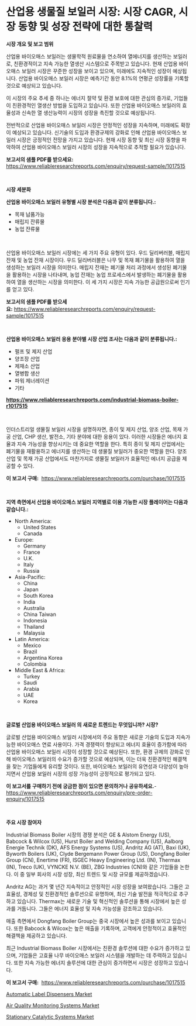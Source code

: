 <p><h1>산업용 생물질 보일러 시장: 시장 CAGR, 시장 동향 및 성장 전략에 대한 통찰력</h1></p><p><strong>시장 개요 및 보고 범위</strong></p>
<p><p>산업용 바이오매스 보일러는 생물학적 원료물을 연소하여 열에너지를 생산하는 보일러로, 친환경적이고 지속 가능한 열생산 시스템으로 주목받고 있습니다. 현재 산업용 바이오매스 보일러 시장은 꾸준한 성장을 보이고 있으며, 미래에도 지속적인 성장이 예상됩니다. 산업용 바이오매스 보일러 시장은 예측기간 동안 8.1%의 연평균 성장률을 기록할 것으로 예상되고 있습니다.</p><p>이 시장의 주요 추세 중 하나는 에너지 절약 및 환경 보호에 대한 관심의 증가로, 기업들이 친환경적인 열생산 방법을 도입하고 있습니다. 또한 산업용 바이오매스 보일러의 효율성과 신속한 열 생산능력이 시장의 성장을 촉진할 것으로 예상됩니다.</p><p>전반적으로 산업용 바이오매스 보일러 시장은 안정적인 성장을 지속하며, 미래에도 확장이 예상되고 있습니다. 신기술의 도입과 환경규제의 강화로 인해 산업용 바이오매스 보일러 시장은 긍정적인 전망을 가지고 있습니다. 현재 시장 동향 및 최신 시장 동향을 파악하여 산업용 바이오매스 보일러 시장의 성장을 지속적으로 추적할 필요가 있습니다.</p></p>
<p><strong>보고서의 샘플 PDF를 받으세요:</strong> <a href="https://www.reliableresearchreports.com/enquiry/request-sample/1017515">https://www.reliableresearchreports.com/enquiry/request-sample/1017515</a></p>
<p>&nbsp;</p>
<p><strong>시장 세분화</strong></p>
<p><strong>산업용 바이오매스 보일러 유형별 시장 분석은 다음과 같이 분류됩니다.:</strong></p>
<p><ul><li>목재 납품가능</li><li>매립지 잔류물</li><li>농업 잔류물</li></ul></p>
<p>&nbsp;</p>
<p><p>산업용 바이오매스 보일러 시장에는 세 가지 주요 유형이 있다. 우드 딜리버러블, 매립지 잔재 및 농업 잔재 시장이다. 우드 딜리버러블은 나무 및 목재 폐기물을 활용하여 열을 생성하는 보일러 시장을 의미한다. 매립지 잔재는 폐기물 처리 과정에서 생성된 폐기물을 활용하는 시장을 나타내며, 농업 잔재는 농업 프로세스에서 발생하는 폐기물을 활용하여 열을 생산하는 시장을 의미한다. 이 세 가지 시장은 지속 가능한 공급원으로써 인기를 얻고 있다.</p></p>
<p><strong>보고서의 샘플 PDF를 받으세요:</strong>&nbsp;<a href="https://www.reliableresearchreports.com/enquiry/request-sample/1017515">https://www.reliableresearchreports.com/enquiry/request-sample/1017515</a></p>
<p>&nbsp;</p>
<p><strong> 산업용 바이오매스 보일러 응용 분야별 시장 산업 조사는 다음과 같이 분류됩니다.:</strong></p>
<p><ul><li>펄프 및 제지 산업</li><li>양조장 산업</li><li>제재소 산업</li><li>열병합 생산</li><li>파워 제너레이션</li><li>기타</li></ul></p>
<p><strong><a href="https://www.reliableresearchreports.com/industrial-biomass-boiler-r1017515">https://www.reliableresearchreports.com/industrial-biomass-boiler-r1017515</a></strong></p>
<p>&nbsp;</p>
<p><p>인더스트리얼 생물질 보일러 시장을 설명하자면, 종이 및 제지 산업, 양조 산업, 목재 가공 산업, CHP 생산, 발전소, 기타 분야에 대한 응용이 있다. 이러한 시장들은 에너지 효율과 지속 가능성을 향상시키는 데 중요한 역할을 한다. 특히 종이 및 제지 산업에서는 폐기물을 재활용하고 에너지를 생산하는 데 생물질 보일러가 중요한 역할을 한다. 양조 산업 및 목재 가공 산업에서도 마찬가지로 생물질 보일러가 효율적인 에너지 공급을 제공할 수 있다.</p></p>
<p><strong>이 보고서 구매:</strong>&nbsp; <a href="https://www.reliableresearchreports.com/purchase/1017515">https://www.reliableresearchreports.com/purchase/1017515</a></p>
<p>&nbsp;</p>
<p><strong>지역 측면에서 산업용 바이오매스 보일러 지역별로 이용 가능한 시장 플레이어는 다음과 같습니다.:</strong></p>
<p><ul>
    <li>
        North America:
        <ul>
            <li>United States</li>
            <li>Canada</li>
        </ul>
    </li>
    <li>
        Europe:
        <ul>
            <li>Germany</li>
            <li>France</li>
            <li>U.K.</li>
            <li>Italy</li>
            <li>Russia</li>
        </ul>
    </li>
    <li>
        Asia-Pacific:
        <ul>
            <li>China</li>
            <li>Japan</li>
            <li>South Korea</li>
            <li>India</li>
            <li>Australia</li>
            <li>China Taiwan</li>
            <li>Indonesia</li>
            <li>Thailand</li>
            <li>Malaysia</li>
        </ul>
    </li>
    <li>
        Latin America:
        <ul>
            <li>Mexico</li>
            <li>Brazil</li>
            <li>Argentina Korea</li>
            <li>Colombia</li>
        </ul>
    </li>
    <li>
        Middle East & Africa:
        <ul>
            <li>Turkey</li>
            <li>Saudi</li>
            <li>Arabia</li>
            <li>UAE</li>
            <li>Korea</li>
        </ul>
    </li>
    </ul></p>
<p>&nbsp;</p>
<p><strong>글로벌 산업용 바이오매스 보일러 의 새로운 트렌드는 무엇입니까? 시장?</strong></p>
<p><p>글로벌 산업용 바이오매스 보일러 시장에서의 주요 동향은 새로운 기술의 도입과 지속가능한 바이오매스 연료 사용이다. 가격 경쟁력이 향상되고 에너지 효율이 증가함에 따라 산업용 바이오매스 보일러 시장이 성장할 것으로 예상된다. 또한, 환경 규제의 강화로 인해 바이오매스 보일러의 수요가 증가할 것으로 예상되며, 이는 더욱 친환경적인 해결책을 찾는 기업들에게 유리할 것이다. 또한, 바이오매스 보일러의 유연성과 다양성이 높아지면서 산업용 보일러 시장의 성장 가능성이 긍정적으로 평가되고 있다.</p></p>
<p><strong>이 보고서를 구매하기 전에 궁금한 점이 있으면 문의하거나 공유하세요.</strong>- <a href="https://www.reliableresearchreports.com/enquiry/pre-order-enquiry/1017515">https://www.reliableresearchreports.com/enquiry/pre-order-enquiry/1017515</a></p>
<p>&nbsp;</p>
<p><strong>주요 시장 참여자</strong></p>
<p><p>Industrial Biomass Boiler 시장의 경쟁 분석은 GE & Alstom Energy (US), Babcock & Wilcox (US), Hurst Boiler and Welding Company (US), Aalborg Energie Technik (DK), AFS Energy Systems (US), Andritz AG (AT), Baxi (UK), Byworth Boilers (UK), Clyde Bergemann Power Group (US), Dongfang Boiler Group (CN), Enertime (FR), ISGEC Heavy Engineering Ltd. (IN), Thermax (IN), Treco (UK), VYNCKE N.V. (BE), ZBG Industries (CN)와 같은 기업들을 논한다. 이 중 일부 회사의 시장 성장, 최신 트렌드 및 시장 규모를 제공하겠습니다.</p><p>Andritz AG는 과거 몇 년간 지속적이고 안정적인 시장 성장을 보여왔습니다. 그들은 고효율성, 경제성 및 친환경적인 솔루션으로 유명하며, 최신 기술 발전을 적극적으로 추구하고 있습니다. Thermax는 새로운 기술 및 혁신적인 솔루션을 통해 시장에서 높은 성과를 거둡니다. 그들은 에너지 효율성 및 지속 가능성을 강조하고 있습니다.</p><p>매출 측면에서 Dongfang Boiler Group는 중국 시장에서 높은 성과를 보이고 있습니다. 또한 Babcock & Wilcox는 높은 매출을 기록하며, 고객에게 안정적이고 효율적인 해결책을 제공하고 있습니다.</p><p>최근 Industrial Biomass Boiler 시장에서는 친환경 솔루션에 대한 수요가 증가하고 있으며, 기업들은 고효율 나무 바이오매스 보일러 시스템을 개발하는 데 주력하고 있습니다. 또한 지속 가능한 에너지 솔루션에 대한 관심이 증가하면서 시장은 성장하고 있습니다.</p></p>
<p><strong>이 보고서 구매:</strong>&nbsp;&nbsp;<a href="https://www.reliableresearchreports.com/purchase/1017515">https://www.reliableresearchreports.com/purchase/1017515</a></p>
<p><p><a href="https://github.com/kufem1/Market-Research-Report-List-2/blob/main/automatic-label-dispensers-market.md">Automatic Label Dispensers Market</a></p><p><a href="https://github.com/kosella/Market-Research-Report-List-2/blob/main/air-quality-monitoring-systems-market.md">Air Quality Monitoring Systems Market</a></p><p><a href="https://github.com/nathandecarvalho/Market-Research-Report-List-3/blob/main/stationary-catalytic-systems-market.md">Stationary Catalytic Systems Market</a></p></p>